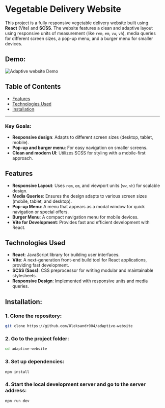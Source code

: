 # Vegetable Delivery Website

This project is a fully responsive vegetable delivery website built using **React** (Vite) and **SCSS**. The website features a clean and adaptive layout using responsive units of measurement (like `rem`, `em`, `vw`, `vh`), media queries for different screen sizes, a pop-up menu, and a burger menu for smaller devices.

## Demo:

![Adaptive website Demo](https://i.ibb.co/sVScsv6/Veggieboost.png)

## Table of Contents

- [Features](#features)
- [Technologies Used](#technologies-used)
- [Installation](#installation)

---

### Key Goals:

- **Responsive design**: Adapts to different screen sizes (desktop, tablet, mobile).
- **Pop-up and burger menu**: For easy navigation on smaller screens.
- **Clean and modern UI**: Utilizes SCSS for styling with a mobile-first approach.

## Features

- **Responsive Layout**: Uses `rem`, `em`, and viewport units (`vw`, `vh`) for scalable design.
- **Media Queries**: Ensures the design adapts to various screen sizes (mobile, tablet, and desktop).
- **Pop-up Menu**: A menu that appears as a modal window for quick navigation or special offers.
- **Burger Menu**: A compact navigation menu for mobile devices.
- **Vite for Development**: Provides fast and efficient development with React.

## Technologies Used

- **React**: JavaScript library for building user interfaces.
- **Vite**: A next-generation front-end build tool for React applications, providing fast development.
- **SCSS (Sass)**: CSS preprocessor for writing modular and maintainable stylesheets.
- **Responsive Design**: Implemented with responsive units and media queries.

## Installation:

### 1. Clone the repository:

```bash
git clone https://github.com/Oleksandr004/adaptive-website
```

### 2. Go to the project folder:

```bash
cd adaptive-website
```

### 3. Set up dependencies:

```bash
npm install
```

### 4. Start the local development server and go to the server address:

```bash
npm run dev
```
